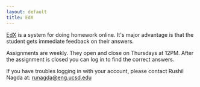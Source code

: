 ```yaml
---
layout: default
title: EdX
---
```


[EdX](https://edge.edx.org/courses/UCSD/CSE103/Introduction_to_Probability_and_Statistics/info)
is a system for doing homework online. It's major advantage is
that the student gets immediate feedback on their answers.

Assignments are weekly. They open and close on Thursdays at 12PM. After the
assignment is closed you can log in to find the correct answers.

If you have troubles logging in with your account, please contact Rushil Nagda at: runagda@eng.ucsd.edu
